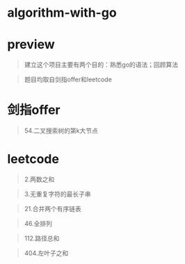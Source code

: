 # algorithm-with-go

# preview

> 建立这个项目主要有两个目的：熟悉go的语法；回顾算法

> 题目均取自剑指offer和leetcode

# 剑指offer
> 54.二叉搜索树的第k大节点

# leetcode
> 2.两数之和

> 3.无重复字符的最长子串

> 21.合并两个有序链表

> 46.全排列

> 112.路径总和

> 404.左叶子之和